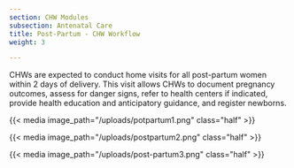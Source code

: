 ```yaml
---
section: CHW Modules
subsection: Antenatal Care
title: Post-Partum - CHW Workflow
weight: 3

---
```

CHWs are expected to conduct home visits for all post-partum women within 2 days of delivery. This visit allows CHWs to document pregnancy outcomes, assess for danger signs, refer to health centers if indicated, provide health education and anticipatory guidance, and register newborns.

{{< media image_path="/uploads/potpartum1.png" class="half" >}}

{{< media image_path="/uploads/postpartum2.png" class="half" >}}

{{< media image_path="/uploads/post-partum3.png" class="half" >}}